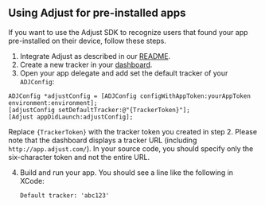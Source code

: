 ## Using Adjust for pre-installed apps

If you want to use the Adjust SDK to recognize users that found your app
pre-installed on their device, follow these steps.

1. Integrate Adjust as described in our [README].
2. Create a new tracker in your [dashboard].
3. Open your app delegate and add set the default tracker of your `ADJConfig`:

  ```objc
  ADJConfig *adjustConfig = [ADJConfig configWithAppToken:yourAppToken environment:environment];
  [adjustConfig setDefaultTracker:@"{TrackerToken}"];
  [Adjust appDidLaunch:adjustConfig];
  ```

  Replace `{TrackerToken}` with the tracker token you created in step 2.
  Please note that the dashboard displays a tracker URL (including
  `http://app.adjust.com/`). In your source code, you should specify only the
  six-character token and not the entire URL.

4. Build and run your app. You should see a line like the following in XCode:

    ```
    Default tracker: 'abc123'
    ```

[README]: ../README.md
[dashboard]: http://adjust.com

